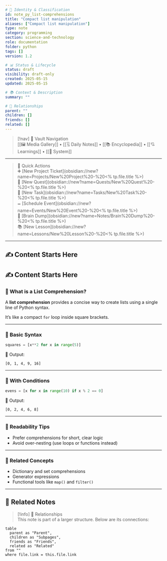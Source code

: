 ```yaml
---
# 📄 Identity & Classification
id: note_py_list-comprehensions
title: "Compact list manipulation"
aliases: ["Compact list manipulation"]
type: note
category: programming
section: science-and-technology
role: documentation
folder: python
tags: []
version: 1.2

# 📊 Status & Lifecycle
status: draft
visibility: draft-only
created: 2025-05-15
updated: 2025-05-15

# 📚 Context & Description
summary: ""

# 🧱 Relationships
parent: ""
children: []
friends: []
related: []
---
```



> [!nav] 🧱 Vault Navigation  
> [[🖼 Media Gallery]] • [[🗓 Daily Notes]] • [[📚 Encyclopedia]] • [[💘 Learnings]] • [[🧠 System]]

---

> 🌛 Quick Actions  
> ➕ [New Project Ticket](obsidian://new?name=Projects/New%20Project%20-%20<% tp.file.title %>)  
> 🌹 [New Quest](obsidian://new?name=Quests/New%20Quest%20-%20<% tp.file.title %>)  
> 🎯 [New Task](obsidian://new?name=Tasks/New%20Task%20-%20<% tp.file.title %>)  
> 🗕 [Schedule Event](obsidian://new?name=Events/New%20Event%20-%20<% tp.file.title %>)  
> 📝 [Brain Dump](obsidian://new?name=Notes/Brain%20Dump%20-%20<% tp.file.title %>)  
> 📚 [New Lesson](obsidian://new?name=Lessons/New%20Lesson%20-%20<% tp.file.title %>)

---

## ✍️ Content Starts Here

## ✍️ Content Starts Here

### 🧾 What is a List Comprehension?

A **list comprehension** provides a concise way to create lists using a single line of Python syntax.

It’s like a compact `for` loop inside square brackets.

---

### 🧪 Basic Syntax

```python
squares = [x**2 for x in range(5)]
```

🧠 Output:
```
[0, 1, 4, 9, 16]
```

---

### 🧪 With Conditions

```python
evens = [x for x in range(10) if x % 2 == 0]
```

🧠 Output:
```
[0, 2, 4, 6, 8]
```

---

### 💬 Readability Tips

- Prefer comprehensions for short, clear logic
- Avoid over-nesting (use loops or functions instead)

---

### 🔗 Related Concepts

- Dictionary and set comprehensions
- Generator expressions
- Functional tools like `map()` and `filter()`


---

## 🔗 Related Notes

> [!info] 🧠 Relationships  
> This note is part of a larger structure. Below are its connections:

```dataview
table
  parent as "Parent",
  children as "Subpages",
  friends as "Friends",
  related as "Related"
from ""
where file.link = this.file.link
```
